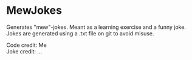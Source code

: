 # MewJokes
Generates "mew"-jokes. Meant as a learning exercise and a funny joke. Jokes are generated using a .txt file on git to avoid misuse.

Code credit: Me </br>
Joke credit: ... </br>
